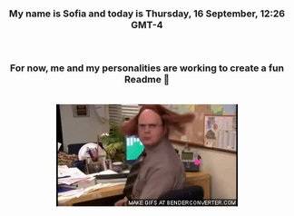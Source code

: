


<div align="center">
<h3 >My name is Sofia and today is Thursday, 16 September, 12:26 GMT-4</h3><br>
<h3 >For now, me and my personalities are working to create a fun Readme 👋
</h3><br>
<img src='img/dwight.gif' alt='working...'/>
</div>
